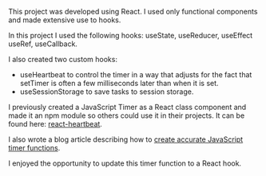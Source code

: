 This project was developed using React. I used only functional components and made extensive use to hooks.

In this project I used the following hooks: useState, useReducer, useEffect useRef, useCallback.

I also created two custom hooks:

- useHeartbeat to control the timer in a way that adjusts for the fact that setTimer is often a few milliseconds later than when it is set.
- useSessionStorage to save tasks to session storage.

I previously created a JavaScript Timer as a React class component and made it an npm module so others could use it in their projects. It can be found here: [react-heartbeat](https://www.npmjs.com/package/react-heartbeat).

I also wrote a blog article describing how to [create accurate JavaScript timer functions](https://medium.com/@sayes2x/creating-an-accurate-javascript-timer-function-in-react-255f3f5cf50c).

I enjoyed the opportunity to update this timer function to a React hook.